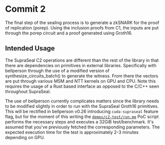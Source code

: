 # Commit 2

The final step of the sealing process is to generate a zkSNARK for the proof of replication (porep). Using the inclusion proofs from C1, the inputs are put through the porep circuit and a proof generated using Groth16.

## Intended Usage

The SupraSeal C2 operations are different than the rest of the library in that there are dependencies on primitives in external libraries. Specifically with bellperson through the use of a modified version of synthesize_circuits_batch() to generate the witness. From there the vectors are put through various MSM and NTT kernels on GPU and CPU. Note this requires the usage of a Rust based interface as opposed to the C/C++ seen throughout SupraSeal.

The use of bellperson currently complicates matters since the library needs to be modified slightly in order to run with the SupraSeal Groth16 primitives. This will be rectified in bellperson v0.26 introducing `cuda-supraseal` feature flag, but for the moment of this writing the [`demos/c2-test/run.me`](../demos/c2-test/run.me) PoC script performs the necessary steps and executes a 32GiB test/benchmark. It's assumed that you've previously fetched the corresponding parameters. The expected execution time for the test is approximately 2-3 minutes depending on GPU.
